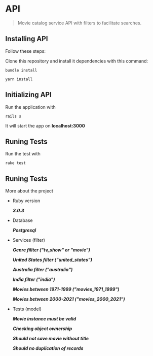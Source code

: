 # API

> Movie catalog service API with filters to facilitate searches.

## Installing API

Follow these steps:

Clone this repository and install it dependencies with this command:
```
bundle install
```
```
yarn install
```

## Initializing API
Run the application with
```
rails s
```

It will start the app on **localhost:3000**

## Runing Tests
Run the test with
```
rake test
```

## Runing Tests
More about the project

- Ruby version

  ***3.0.3***

- Database

  ***Postgresql***

- Services (filter)

  ***Genre fillter ("tv_show" or "movie")***

  ***United States filter ("united_states")***

  ***Australia filter ("australia")***

  ***India filter ("india")***

  ***Movies between 1971-1999 ("movies_1971_1999")***

  ***Movies between 2000-2021 ("movies_2000_2021")***

- Tests (model)

  ***Movie instance must be valid***

  ***Checking object ownership***

  ***Should not save movie without title***

  ***Should no duplication of records***
